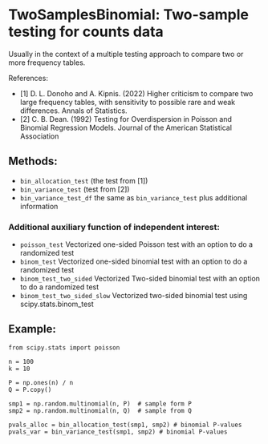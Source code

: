 # TwoSamplesBinomial: Two-sample testing for counts data
Usually in the context of a multiple testing approach to compare two or more
frequency tables. 

References:

- [1] D. L. Donoho and A. Kipnis. (2022) Higher criticism to compare two large frequency tables,
with sensitivity to possible rare and weak differences. Annals of Statistics. 
- [2]  C. B. Dean. (1992) Testing for Overdispersion in Poisson and Binomial Regression Models. 
Journal of the American Statistical Association


## Methods:
- ``bin_allocation_test`` (the test from [1])
- ``bin_variance_test`` (test from [2])
- ``bin_variance_test_df`` the same as ``bin_variance_test`` plus additional information

### Additional auxiliary function of independent interest:
 - ``poisson_test`` Vectorized one-sided Poisson test with an option to do a randomized test
 - ``binom_test`` Vectorized one-sided binomial test with an option to do a randomized test
 - ``binom_test_two_sided`` Vectorized Two-sided binomial test with an option to do a randomized test
 - ``binom_test_two_sided_slow`` Vectorized two-sided binomial test using scipy.stats.binom_test

## Example:
```
from scipy.stats import poisson

n = 100
k = 10

P = np.ones(n) / n
Q = P.copy()
  
smp1 = np.random.multinomial(n, P)  # sample form P
smp2 = np.random.multinomial(n, Q)  # sample from Q

pvals_alloc = bin_allocation_test(smp1, smp2) # binomial P-values
pvals_var = bin_variance_test(smp1, smp2) # binomial P-values

```
